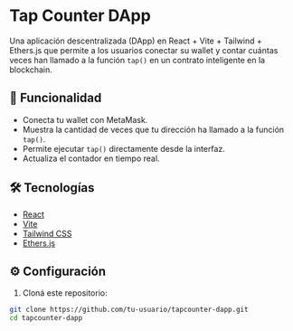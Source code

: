 # Tap Counter DApp

Una aplicación descentralizada (DApp) en React + Vite + Tailwind + Ethers.js que permite a los usuarios conectar su wallet y contar cuántas veces han llamado a la función `tap()` en un contrato inteligente en la blockchain.

## 🚀 Funcionalidad

- Conecta tu wallet con MetaMask.
- Muestra la cantidad de veces que tu dirección ha llamado a la función `tap()`.
- Permite ejecutar `tap()` directamente desde la interfaz.
- Actualiza el contador en tiempo real.

## 🛠️ Tecnologías

- [React](https://reactjs.org/)
- [Vite](https://vitejs.dev/)
- [Tailwind CSS](https://tailwindcss.com/)
- [Ethers.js](https://docs.ethers.org/)

## ⚙️ Configuración

1. Cloná este repositorio:

```bash
git clone https://github.com/tu-usuario/tapcounter-dapp.git
cd tapcounter-dapp
